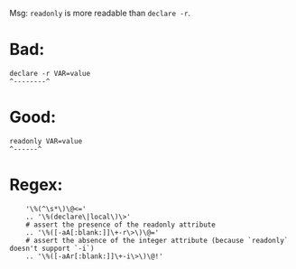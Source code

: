 Msg: `readonly` is more readable than `declare -r`.

# Bad:

    declare -r VAR=value
    ^--------^

# Good:

    readonly VAR=value
    ^------^

# Regex:
```vim
    '\%(^\s*\)\@<='
    .. '\%(declare\|local\)\>'
    # assert the presence of the readonly attribute
    .. '\%([-aA[:blank:]]\+-r\>\)\@='
    # assert the absence of the integer attribute (because `readonly` doesn't support `-i`)
    .. '\%([-aAr[:blank:]]\+-i\>\)\@!'
```
